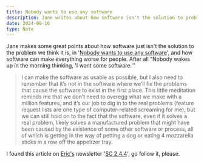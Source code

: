 ```yaml
---
title: Nobody wants to use any software
description: Jane writes about how software isn't the solution to problems that we think it is.
date: 2024-08-16
type: Note
---
```


Jane makes some great points about how software just isn't the solution to the
problem we think it is, in '[Nobody wants to use any
software](https://www.characterworks.co/blog/nobody-wants-to-use-any-software)',
and how software can make everything worse for people. After all "Nobody wakes
up in the morning thinking, 'I want some software.'"

> I can make the software as usable as possible, but I also need to remember
> that it’s not in the software where we’ll fix the problems that cause the
> software to exist in the first place. This little meditation reminds me that
> we don’t need to overegg what we make with a million features, and it’s our
> job to dig in to the real problems (feature request lists are one type of
> computer-related screaming for me), but we can still hold on to the fact that
> the software, even if it solves a real problem, likely solves a manufactured
> problem that might have been caused by the existence of some other software
> or process, all of which is getting in the way of petting a dog or eating
> 4 mozzarella sticks in a row off the appetizer tray.

I found this article on [Eric's](https://ericwbailey.website) newsletter
'[SC 2.4.4](https://buttondown.com/ericwbailey/archive/)', go follow it, please.

